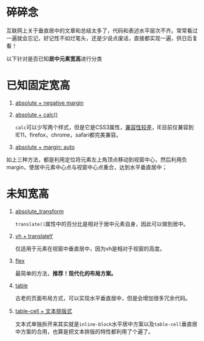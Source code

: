 # 碎碎念

互联网上关于垂直居中的文章和总结太多了，代码和表述水平层次不齐。常常看过一遍就会忘记，好记性不如烂笔头，还是少说点废话，直接都实现一遍，供日后复看！

以下针对是否已知**居中元素宽高**进行分类

# 已知固定宽高

1. [absolute + negative margin]()
2. [absolute + calc()]()
  
    `calc`可以少写两个样式，但是它是CSS3属性，[兼容性较差](https://caniuse.com/#search=calc)，IE目前仅兼容到IE11，firefox，chrome，safari都完美兼容。
3. [absolute + margin: auto]()

如上三种方法，都是利用定位将元素左上角顶点移动到视窗中心，然后利用负margin，使居中元素中心点与视窗中心点重合，达到水平垂直居中；



# 未知宽高

1. [absolute_transform]()

    `translate()`属性中的百分比是相对于居中元素自身，因此可以做到居中。
2. [vh + translateY]()

    仅适用于元素在视窗中垂直居中，因为vh是相对于视窗的高度。
3. [flex]()

    最简单的方法，**推荐！现代化的布局方案。**
4. [table]()
  
    古老的页面布局方式，可以实现水平垂直居中，但是会增加很多冗余代码。
5. [table-cell + 文本排版式]()
  
    文本式单独拆开来其实就是`inline-block`水平居中方案以及`table-cell`垂直居中方案的合用，也算是把文本排版的特性都利用了个遍了。




